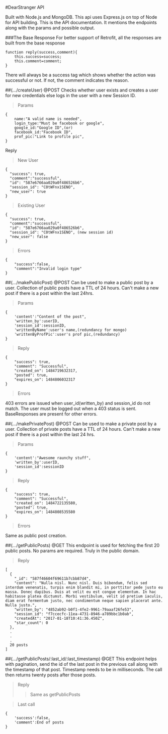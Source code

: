#DearStranger API

Built with Node.js and MongoDB. This api uses Express.js on top of Node for API building.
This is the API documentation.
It mentions the endpoints along with the params and possible output.

###The Base Response
For better support of Retrofit, all the responses are built from the base response

	function reply(success,comment){
		this.success=success;
		this.comment=comment;
	} 

There will always be a success tag which shows whether the action was successful or not. If not,
the comment indicates the reason.

##(.../createUser) @POST
Checks whether user exists and creates a user for new credentials else logs in the user with a new Session ID.

>Params

	{
		name:"A valid name is needed",
		login_type:"Must be facebook or google",
		google_id:"Google ID",(or)
		facebook_id:"Facebook ID",
		prof_pic:"Link to profile pic",
	}

Reply

>New User

	{
  	  "success": true,
  	  "comment":"successful",
	  "id": "587e6766aa029a0f486526b6",
	  "session_id": "C0tWFnx1SENO",
	  "new_user": true
	}

>Existing User

	{
  	  "success": true,
  	  "comment":"successful",
	  "id": "587e6766aa029a0f486526b6",
	  "session_id": "C0tWFnx1SENO", (new session id)
	  "new_user": false
	}

>Errors

	{
		"success":false,
		"comment":"Invalid login type"
	}

##(.../makePublicPost) @POST
Can be used to make a public post by a user. Collection of public posts have a TTL of 24 hours.
Can't make a new post if there is a post within the last 24hrs.

>Params

	{
		'content':"Content of the post",
		'written_by':userID,
		'session_id':sessionID,
		'writtenByName':user's name,(redundancy for mongo)
		'writtenByProfPic':user's prof pic,(redundancy)
	}

>Reply
	
	{
  		"success": true,
  		"comment": "Successful",
  		"created_on": 1484719632317,
  		"posted": true,
  		"expires_on": 1484806032317
	}

>Errors

403 errors are issued when user_id(written_by) and session_id do not match. The user must be logged out
when a 403 status is sent. BaseResponses are present for other errors.

##(.../makePrivatePost) @POST
Can be used to make a private post by a user. Collection of private posts have a TTL of 24 hours.
Can't make a new post if there is a post within the last 24 hrs.

>Params

	{
		'content':"Awesome raunchy stuff",
		'written_by':userID,
		'session_id':sessionID
	}

>Reply

	{
  		"success": true,
  		"comment": "Successful",
  		"created_on": 1484722135580,
  		"posted": true,
  		"expires_on": 1484808535580
	}

>Errors

Same as public post creation.

##(.../getPublicPosts) @GET
This endpoint is used for fetching the first 20 public posts. No params are required. Truly in the public domain.

>Reply

	[
	  {
	    "_id": "587f46604f69611b7cbb87d4",
	    "content": "Nulla nisl. Nunc nisl. Duis bibendum, felis sed interdum venenatis, turpis enim blandit mi, in porttitor pede justo eu massa. Donec dapibus. Duis at velit eu est congue elementum. In hac habitasse platea dictumst. Morbi vestibulum, velit id pretium iaculis, diam erat fermentum justo, nec condimentum neque sapien placerat ante. Nulla justo.",
	    "written_by": "4852ab92-b0f1-4fe2-9961-79aaaf26fe53",
	    "session_id": "f7ccecfc-11ea-4731-8946-a789bbc1b0ab",
	    "createdAt": "2017-01-18T10:41:36.450Z",
	    "star_count": 0
	  },
	  .
	  .
	  .
	  20 posts
	]

##(.../getPublicPosts/:last_id/:last_timestamp) @GET
This endpoint helps with pagination, send the id of the last post in the previous call along with the timestamp of that post. 
Timestamp needs to be in milliseconds. The call then returns twenty posts after those posts.

>Reply
>>Same as getPublicPosts

>Last call

	{
		'success':false,
		'comment':End of posts
	}


